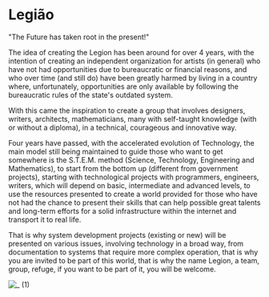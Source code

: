 # Legião
  "The Future has taken root in the present!"

The idea of ​​creating the Legion has been around for over 4 years, with the intention of creating an independent organization for artists (in general) who have not had opportunities due to bureaucratic or financial reasons, and who over time (and still do) have been greatly harmed by living in a country where, unfortunately, opportunities are only available by following the bureaucratic rules of the state's outdated system.

  With this came the inspiration to create a group that involves designers, writers, architects, mathematicians, many with self-taught knowledge (with or without a diploma), in a technical, courageous and innovative way.

  Four years have passed, with the accelerated evolution of Technology, the main model still being maintained to guide those who want to get somewhere is the S.T.E.M. method (Science, Technology, Engineering and Mathematics), to start from the bottom up (different from government projects), starting with technological projects with programmers, engineers, writers, which will depend on basic, intermediate and advanced levels, to use the resources presented to create a world provided for those who have not had the chance to present their skills that can help possible great talents and long-term efforts for a solid infrastructure within the internet and transport it to real life.

  That is why system development projects (existing or new) will be presented on various issues, involving technology in a broad way, from documentation to systems that require more complex operation, that is why you are invited to be part of this world, that is why the name Legion, a team, group, refuge, if you want to be part of it, you will be welcome.
  
![_ (1)](https://github.com/user-attachments/assets/13293751-65ae-4776-8efa-0789bb41cf08)



